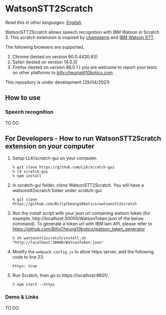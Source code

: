 # WatsonSTT2Scratch

*Read this in other languages: [English](README.md).*

WatsonSTT2Scratch allows speech recognition with IBM Watson in Scratch 3. 
This scratch extension is inspired by [champierre](https://github.com/champierre/speech2scratch) and [IBM Watson STT](https://cloud.ibm.com/apidocs/speech-to-text).

The following browsers are supported, 
1. Chrome (tested on version 90.0.4430.93)
2. Safari (tested on version 14.0.3)
3. Firefox (tested on version 86.0.1 )
you are welcome to report your tests on other platforms to billy.cheung@10botics.com.

This repository is under development (29/04/2021)
## How to use

### Speech recognition
TO DO


## For Developers - How to run WatsonSTT2Scratch extension on your computer

1. Setup LLK/scratch-gui on your computer.

    ```
    % git clone https://github.com/LLK/scratch-gui
    % cd scratch-gui
    % npm install
    ```

2. In scratch-gui folder, clone WatsonSTT2Scratch. You will have a watsonstt2scratch folder under scratch-gui.

    ```
    % git clone https://github.com/BillyCheung10botics/watsonstt2scratch
    ```

3. Run the install script with your json url containing watson token (for example, http://localhost:30000/WatsonToken.json of the below command). To generate a token url with IBM Iam API, please refer to https://github.com/BillyCheung10botics/watson_token_generator .

    ```
    % sh watsonstt2scratch/install.sh "http://localhost:30000/WatsonToken.json"
    ```

4.  Modify the `webpack.config.js` to allow https server, add the following code to line 23.
    ```
    https: true
    ```
5. Run Scratch, then go to https://localhost:8601/.

    ```
    % npm start --https
    ```

### Demo & Links
TO DO
